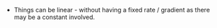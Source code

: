 * Things can be linear - without having a fixed rate / gradient as there may be a constant involved.